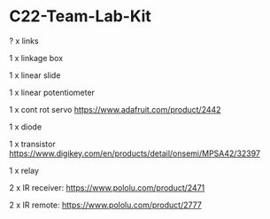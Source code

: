 # C22-Team-Lab-Kit

  ? x links
  
  1 x linkage box
  
  1 x linear slide
  
  1 x linear potentiometer
  
  1 x cont rot servo https://www.adafruit.com/product/2442
  
  1 x diode
  
  1 x transistor https://www.digikey.com/en/products/detail/onsemi/MPSA42/32397
  
  1 x relay
  
  2 x IR receiver: https://www.pololu.com/product/2471 

  2 x IR remote: https://www.pololu.com/product/2777
